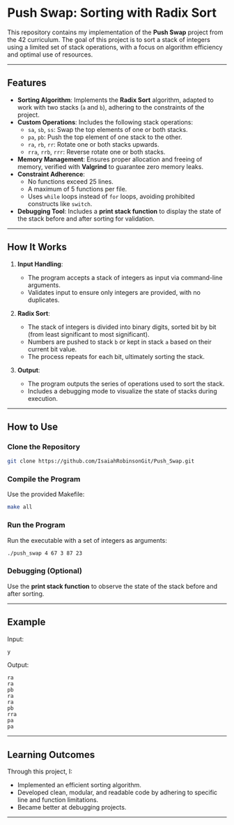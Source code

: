# Push Swap: Sorting with Radix Sort

This repository contains my implementation of the **Push Swap** project from the 42 curriculum. The goal of this project is to sort a stack of integers using a limited set of stack operations, with a focus on algorithm efficiency and optimal use of resources.

---

## Features

- **Sorting Algorithm**: Implements the **Radix Sort** algorithm, adapted to work with two stacks (`a` and `b`), adhering to the constraints of the project.
- **Custom Operations**: Includes the following stack operations:
  - `sa`, `sb`, `ss`: Swap the top elements of one or both stacks.
  - `pa`, `pb`: Push the top element of one stack to the other.
  - `ra`, `rb`, `rr`: Rotate one or both stacks upwards.
  - `rra`, `rrb`, `rrr`: Reverse rotate one or both stacks.
- **Memory Management**: Ensures proper allocation and freeing of memory, verified with **Valgrind** to guarantee zero memory leaks.
- **Constraint Adherence**:
  - No functions exceed 25 lines.
  - A maximum of 5 functions per file.
  - Uses `while` loops instead of `for` loops, avoiding prohibited constructs like `switch`.
- **Debugging Tool**: Includes a **print stack function** to display the state of the stack before and after sorting for validation.

---

## How It Works

1. **Input Handling**:
   - The program accepts a stack of integers as input via command-line arguments.
   - Validates input to ensure only integers are provided, with no duplicates.

2. **Radix Sort**:
   - The stack of integers is divided into binary digits, sorted bit by bit (from least significant to most significant).
   - Numbers are pushed to stack `b` or kept in stack `a` based on their current bit value.
   - The process repeats for each bit, ultimately sorting the stack.

3. **Output**:
   - The program outputs the series of operations used to sort the stack.
   - Includes a debugging mode to visualize the state of stacks during execution.

---

## How to Use

### Clone the Repository
```bash
git clone https://github.com/IsaiahRobinsonGit/Push_Swap.git
```

### Compile the Program
Use the provided Makefile:
```bash
make all
```

### Run the Program
Run the executable with a set of integers as arguments:
```bash
./push_swap 4 67 3 87 23
```

### Debugging (Optional)
Use the **print stack function** to observe the state of the stack before and after sorting.

---

## Example

Input:
```bash
y
```

Output:
```text
ra
ra
pb
ra
ra
pb
rra
pa
pa
```

---

## Learning Outcomes

Through this project, I:

- Implemented an efficient sorting algorithm.
- Developed clean, modular, and readable code by adhering to specific line and function limitations.
- Became better at debugging projects.

---
